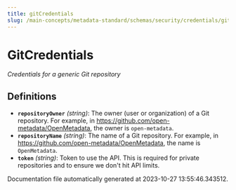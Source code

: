 ```yaml
---
title: gitCredentials
slug: /main-concepts/metadata-standard/schemas/security/credentials/gitcredentials
---
```


# GitCredentials

*Credentials for a generic Git repository*

## Definitions

- **`repositoryOwner`** *(string)*: The owner (user or organization) of a Git repository. For example, in https://github.com/open-metadata/OpenMetadata, the owner is `open-metadata`.
- **`repositoryName`** *(string)*: The name of a Git repository. For example, in https://github.com/open-metadata/OpenMetadata, the name is `OpenMetadata`.
- **`token`** *(string)*: Token to use the API. This is required for private repositories and to ensure we don't hit API limits.


Documentation file automatically generated at 2023-10-27 13:55:46.343512.
